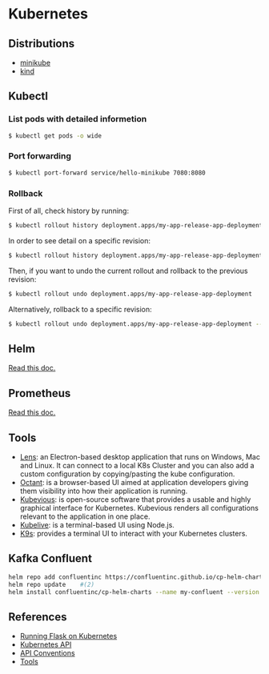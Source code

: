 # Kubernetes

## Distributions

- [minikube](distributions/minikube/README.md)
- [kind](distributions/kind/README.md)

## Kubectl

### List pods with detailed informetion
```bash
$ kubectl get pods -o wide
```

### Port forwarding
```bash
$ kubectl port-forward service/hello-minikube 7080:8080
```

### Rollback

First of all, check history by running:
```bash
$ kubectl rollout history deployment.apps/my-app-release-app-deployment
```

In order to see detail on a specific revision:
```bash
$ kubectl rollout history deployment.apps/my-app-release-app-deployment --revision=1
```

Then, if you want to undo the current rollout and rollback to the previous revision: 
```bash
$ kubectl rollout undo deployment.apps/my-app-release-app-deployment
```

Alternatively, rollback to a specific revision:
```bash
$ kubectl rollout undo deployment.apps/my-app-release-app-deployment --to-revision=1
```

## Helm

[Read this doc.](helm.md)

## Prometheus

[Read this doc.](prometheus.md)


## Tools
- [Lens](https://k8slens.dev/): an Electron-based desktop application that runs on Windows, Mac and Linux. It can connect to a local K8s Cluster and you can also add a custom configuration by copying/pasting the kube configuration.
- [Octant](https://octant.dev/): is a browser-based UI aimed at application developers giving them visibility into how their application is running.
- [Kubevious](https://kubevious.io/): is open-source software that provides a usable and highly graphical interface for Kubernetes. Kubevious renders all configurations relevant to the application in one place.
- [Kubelive](https://www.npmjs.com/package/kubelive): is a terminal-based UI using Node.js.
- [K9s](https://k9scli.io/): provides a terminal UI to interact with your Kubernetes clusters.


## Kafka Confluent
```bash
helm repo add confluentinc https://confluentinc.github.io/cp-helm-charts/   #(1)
helm repo update    #(2)
helm install confluentinc/cp-helm-charts --name my-confluent --version 0.6.0    #(3)
```

## References
- [Running Flask on Kubernetes](https://testdriven.io/blog/running-flask-on-kubernetes/)
- [Kubernetes API](https://kubernetes.io/docs/reference/kubernetes-api/)
- [API Conventions](https://github.com/kubernetes/community/blob/master/contributors/devel/sig-architecture/api-conventions.md#metadata)
- [Tools](https://williamlam.com/2020/04/useful-interactive-terminal-and-graphical-ui-tools-for-kubernetes.html)
